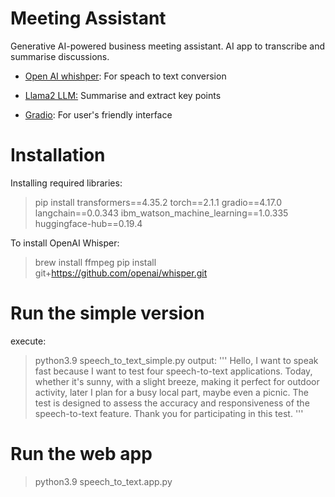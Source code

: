 # Meeting Assistant

Generative AI-powered business meeting assistant.
AI app to transcribe and summarise discussions.

- [Open AI whishper](https://openai.com/index/whisper/): For speach to text conversion

- [Llama2 LLM:](https://llama.meta.com/llama2/) Summarise and extract key points

- [Gradio](https://www.gradio.app/): For user's friendly interface


# Installation
Installing required libraries:
> pip install transformers==4.35.2 torch==2.1.1 gradio==4.17.0 langchain==0.0.343 ibm_watson_machine_learning==1.0.335 huggingface-hub==0.19.4


To install OpenAI Whisper:
> brew install ffmpeg
> pip install git+https://github.com/openai/whisper.git


# Run the simple version
execute:
> python3.9 speech_to_text_simple.py
output:
'''
Hello, I want to speak fast because I want to test four speech-to-text applications. Today, whether it's sunny, with a slight breeze, making it perfect for outdoor activity, later I plan for a busy local part, maybe even a picnic. The test is designed to assess the accuracy and responsiveness of the speech-to-text feature. Thank you for participating in this test.
'''

# Run the web app
>  python3.9 speech_to_text.app.py
